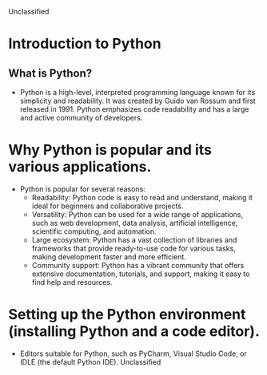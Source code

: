 Unclassified
# Introduction to Python
## What is Python?
  * Python is a high-level, interpreted programming language known for its simplicity and readability. It was created by Guido van Rossum and first released in 1991. Python emphasizes code readability and has a large and active community of developers.
# Why Python is popular and its various applications.
  * Python is popular for several reasons:
      * Readability: Python code is easy to read and understand, making it ideal for beginners and collaborative projects.
      * Versatility: Python can be used for a wide range of applications, such as web development, data analysis, artificial intelligence, scientific computing, and automation.
      * Large ecosystem: Python has a vast collection of libraries and frameworks that provide ready-to-use code for various tasks, making development faster and more efficient.
      * Community support: Python has a vibrant community that offers extensive documentation, tutorials, and support, making it easy to find help and resources.
# Setting up the Python environment (installing Python and a code editor).
  * Editors suitable for Python, such as PyCharm, Visual Studio Code, or IDLE (the default Python IDE).
Unclassified